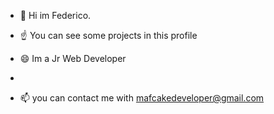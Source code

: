 

- 👋 Hi im Federico.
- ☝️ You can see some projects in this profile



- 😄 Im a Jr Web Developer
- 
- 📫 you can contact me with mafcakedeveloper@gmail.com
